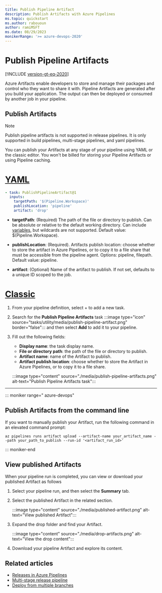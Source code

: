 ```yaml
---
title: Publish Pipeline Artifact
description: Publish Artifacts with Azure Pipelines
ms.topic: quickstart
ms.author: rabououn
author: ramiMSFT
ms.date: 08/29/2023
monikerRange: '>= azure-devops-2020'
---
```


# Publish Pipeline Artifacts

[!INCLUDE [version-gt-eq-2020](../includes/version-gt-eq-2020.md)]

Azure Artifacts enable developers to store and manage their packages and control who they want to share it with. Pipeline Artifacts are generated after you build your application. The output can then be deployed or consumed by another job in your pipeline.

## Publish Artifacts

> [!NOTE]
> Publish pipeline artifacts is not supported in release pipelines. It is only supported in build pipelines, multi-stage pipelines, and yaml pipelines.

You can publish your Artifacts at any stage of your pipeline using YAML or the classic editor. You won't be billed for storing your Pipeline Artifacts or using Pipeline caching.

# [YAML](#tab/yaml)

```yaml
- task: PublishPipelineArtifact@1
  inputs:
    targetPath: '$(Pipeline.Workspace)'
    publishLocation: 'pipeline'
    artifact: 'drop'
```

- **targetPath**: (Required) The path of the file or directory to publish. Can be absolute or relative to the default working directory. Can include [variables](./build/variables.md), but wildcards are not supported. Default value: $(Pipeline.Workspace).

- **publishLocation**: (Required). Artifacts publish location: choose whether to store the artifact in Azure Pipelines, or to copy it to a file share that must be accessible from the pipeline agent. Options: pipeline, filepath. Default value: pipeline.

- **artifact**: (Optional) Name of the artifact to publish. If not set, defaults to a unique ID scoped to the job.

# [Classic](#tab/classic)

1. From your pipeline definition, select + to add a new task.

1. Search for the **Publish Pipeline Artifacts** task :::image type="icon" source="tasks/utility/media/publish-pipeline-artifact.png" border="false"::: and then select **Add** to add it to your pipeline.

1. Fill out the following fields:
    - **Display name**: the task display name.
    - **File or directory path**: the path of the file or directory to publish.
    - **Artifact name**: name of the Artifact to publish.
    - **Artifact publish location**: choose whether to store the Artifact in Azure Pipelines, or to copy it to a file share.

    :::image type="content"  source="./media/publish-pipeline-artifacts.png" alt-text="Publish Pipeline Artifacts task":::    

---

::: moniker range=" azure-devops"

## Publish Artifacts from the command line

If you want to manually publish your Artifact, run the following command in an elevated command prompt:

```azurecli
az pipelines runs artifact upload --artifact-name your_artifact_name --path your_path_to_publish --run-id '<artifact_run_id>'
```

::: moniker-end

## View published Artifacts

When your pipeline run is completed, you can view or download your published Artifact as follows

1. Select your pipeline run, and then select the **Summary** tab.

1. Select the published Artifact in the related section.

    :::image type="content"  source="./media/published-artifact.png" alt-text="View published Artifact"::: 

1. Expand the drop folder and find your Artifact.

    :::image type="content"  source="./media/drop-artifacts.png" alt-text="View the drop content":::

1. Download your pipeline Artifact and explore its content.

## Related articles

- [Releases in Azure Pipelines](/rest/api/azure/devops/release/releases)
- [Multi-stage release pipeline](./release/define-multistage-release-process.md)
- [Deploy from multiple branches](./release/deploy-multiple-branches.md)
